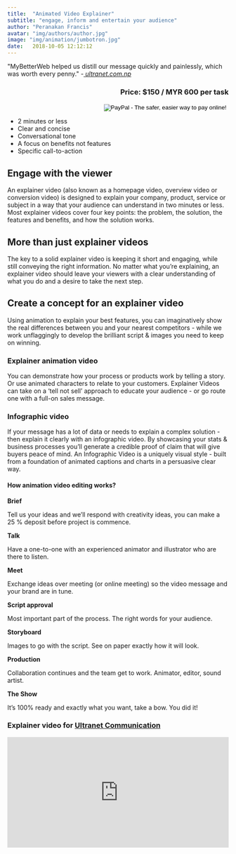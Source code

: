 ```yaml
---
title:  "Animated Video Explainer"
subtitle: "engage, inform and entertain your audience"
author: "Peranakan Francis"
avatar: "img/authors/author.jpg"
image: "img/animation/jumbotron.jpg"
date:   2018-10-05 12:12:12
---
```


"MyBetterWeb helped us distill our message quickly and painlessly, which was worth every penny." -<a href="https://www.facebook.com/ultranetcommunication/" target="_blank"><i> ultranet.com.np</i></a>

<div style="text-align: right">
<h3>Price: $150 / MYR 600 per task</h3></div>
<div align="right">
<form target="paypal" action="https://www.paypal.com/cgi-bin/webscr" method="post">
<input type="hidden" name="cmd" value="_s-xclick">
<input type="hidden" name="hosted_button_id" value="3CLPL4U4DWDB8">
<input type="image" src="https://www.paypalobjects.com/en_US/i/btn/btn_cart_LG.gif" border="0" name="submit" alt="PayPal - The safer, easier way to pay online!">
<img alt="" border="0" src="https://www.paypalobjects.com/en_US/i/scr/pixel.gif" width="1" height="1">
</form>
</div>

- 2 minutes or less
- Clear and concise
- Conversational tone
- A focus on benefits not features
- Specific call-to-action

## Engage with the viewer
An explainer video (also known as a homepage video, overview video or conversion video) is designed to explain your company, product, service or subject in a way that your audience can understand in two minutes or less. Most explainer videos cover four key points: the problem, the solution, the features and benefits, and how the solution works.

## More than just explainer videos
The key to a solid explainer video is keeping it short and engaging, while still conveying the right information. No matter what you’re explaining, an explainer video should leave your viewers with a clear understanding of what you do and a desire to take the next step.


## Create a concept for an explainer video
Using animation to explain your best features, you can imaginatively show the real differences between you and your nearest competitors - while we work unflaggingly to develop the brilliant script & images you need to keep on winning.

### Explainer animation video
You can demonstrate how your process or products work by telling a story. Or use animated characters to relate to your customers. Explainer Videos can take on a ‘tell not sell’ approach to educate your audience - or go route one with a full-on sales message.

### Infographic video
If your message has a lot of data or needs to explain a complex solution - then explain it clearly with an infographic video. By showcasing your stats & business processes you’ll generate a credible proof of claim that will give buyers peace of mind. An Infographic Video is a uniquely visual style - built from a foundation of animated captions and charts in a persuasive clear way.

#### How animation video editing works?

**Brief**

Tell us your ideas and we’ll respond with creativity ideas, you can make a 25 % deposit before project is commence.

**Talk**

Have a one-to-one with an experienced animator and illustrator who are there to listen.

**Meet**

Exchange ideas over meeting (or online meeting) so the video message and your brand are in tune.

**Script approval**

Most important part of the process. The right words for your audience.

**Storyboard**

Images to go with the script. See on paper exactly how it will look.

**Production**

Collaboration continues and the team get to work. Animator, editor, sound artist.

**The Show**

It’s 100% ready and exactly what you want, take a bow. You did it!

### Explainer video for <a href="https://www.facebook.com/ultranetcommunication/" target="_blank">Ultranet Communication</a>
<div style="padding:50% 0 0 0;position:relative;"><iframe src="https://player.vimeo.com/video/303275277?byline=0&portrait=0" style="position:absolute;top:0;left:0;width:100%;height:100%;" frameborder="0" webkitallowfullscreen mozallowfullscreen allowfullscreen></iframe></div><script src="https://player.vimeo.com/api/player.js"></script><br/>
